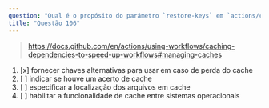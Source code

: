 ```yaml
---
question: "Qual é o propósito do parâmetro `restore-keys` em `actions/cache` no GitHub Actions?"
title: "Questão 106"
---
```



> https://docs.github.com/en/actions/using-workflows/caching-dependencies-to-speed-up-workflows#managing-caches
1. [x] fornecer chaves alternativas para usar em caso de perda do cache
1. [ ] indicar se houve um acerto de cache
1. [ ] especificar a localização dos arquivos em cache
1. [ ] habilitar a funcionalidade de cache entre sistemas operacionais

